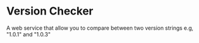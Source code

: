 # Version Checker

A web service that allow you to compare between two version strings e.g, "1.0.1" and "1.0.3"

